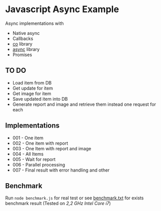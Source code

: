 Javascript Async Example
========================

Async implementations with

* Native async
* Callbacks
* [co](https://www.npmjs.com/package/co) library
* [async](https://www.npmjs.com/package/async) library
* Promises


TO DO
-----

* Load item from DB
* Get update for item
* Get image for item
* Save updated item into DB
* Generate report and image and retrieve them instead one request for each 

Implementations
---------------

* 001 - One item
* 002 - One item with report
* 003 - One Item with report and image
* 004 - All Items
* 005 - Wait for report
* 006 - Parallel processing
* 007 - Final result with error handling and other


Benchmark
---------

Run `node benchmark.js` for real test or see [benchmark.txt](benchmark.txt) for exists benchmark result (Tested on *2,2 GHz Intel Core i7*)